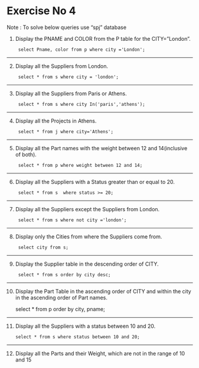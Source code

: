 # Exercise No 4

Note : To solve below queries use “spj” database

1. Display the PNAME and COLOR from the P table for the CITY=”London”.

        select Pname, color from p where city ='London';
----------------------------------------------------

2. Display all the Suppliers from London.

        select * from s where city = 'london';
----------------------------------------------------

3. Display all the Suppliers from Paris or Athens.

        select * from s where city In('paris','athens');
----------------------------------------------------

4. Display all the Projects in Athens.

        select * from j where city='Athens';
----------------------------------------------------

5. Display all the Part names with the weight between 12 and 14(inclusive of both).

        select * from p where weight between 12 and 14;
----------------------------------------------------

6. Display all the Suppliers with a Status greater than or equal to 20.

        select * from s  where status >= 20;
----------------------------------------------------

7. Display all the Suppliers except the Suppliers from London.

        select * from s where not city ='london';
----------------------------------------------------

8. Display only the Cities from where the Suppliers come from.

        select city from s;
----------------------------------------------------

9. Display the Supplier table in the descending order of CITY.

        select * from s order by city desc;
----------------------------------------------------

10. Display the Part Table in the ascending order of CITY and within the city in the ascending order of Part names.

       select * from p order by city, pname; 
----------------------------------------------------

11. Display all the Suppliers with a status between 10 and 20.

        select * from s where status between 10 and 20;
----------------------------------------------------

12. Display all the Parts and their Weight, which are not in the range of 10 and 15